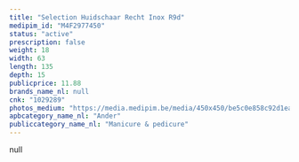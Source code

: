 ```yaml
---
title: "Selection Huidschaar Recht Inox R9d"
medipim_id: "M4F2977450"
status: "active"
prescription: false
weight: 18
width: 63
length: 135
depth: 15
publicprice: 11.88
brands_name_nl: null
cnk: "1029289"
photos_medium: "https://media.medipim.be/media/450x450/be5c0e858c92d1ea191ad89124a3fb6776d334f2.jpg"
apbcategory_name_nl: "Ander"
publiccategory_name_nl: "Manicure & pedicure"
---
```

null
